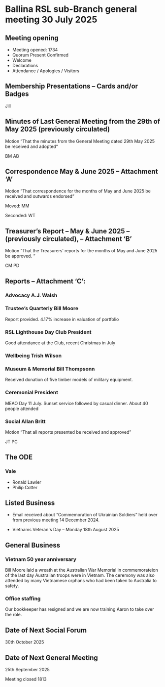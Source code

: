 # Ballina RSL sub-Branch general meeting 30 July 2025	

## Meeting opening

- Meeting opened: 1734
- Quorum Present Confirmed 
- Welcome
- Declarations
- Attendance / Apologies / Visitors 
	
## Membership Presentations – Cards and/or Badges

Jill

## Minutes of Last General Meeting from the 29th of May 2025 (previously circulated)



Motion “That the minutes from the General Meeting dated 29th May 2025 be received and adopted“ 

BM
AB

## Correspondence May & June 2025 – Attachment ‘A’

Motion “That correspondence for the months of May and June 2025 be received and outwards endorsed” 

Moved: MM

Seconded: WT

## Treasurer’s Report – May & June 2025 – (previously circulated), – Attachment ‘B’ 

Motion “That the Treasurers’ reports for the months of May and June 2025 be approved. “ 

CM
PD

## Reports – Attachment ‘C’: 

### Advocacy A.J. Walsh 

### Trustee’s Quarterly Bill Moore

Report provided. 4.17% increase in valuation of portfolio

### RSL Lighthouse Day Club President

Good attendance at the Club, recent Christmas in July

### Wellbeing Trish Wilson 

### Museum & Memorial Bill Thompsonn

Received donation of five timber models of military equipment.

### Ceremonial President

MEAO Day 11 July. Sunset service followed by casual dinner. About 40 people attended

### Social Allan Britt

Motion “That all reports presented be received and approved”

JT
PC

## The ODE 

### Vale

- Ronald Lawler
- Philip Cotter

## Listed Business 

- Email received about “Commemoration of Ukrainian Soldiers” held over from previous meeting 14 December 2024.

- Vietnams Veteran's Day – Monday 18th August 2025 

## General Business

### Vietnam 50 year anniversary

Bill Moore laid a wreath at the Australian War Memorial in commemorateion of the last day Australian troops were in Vietnam. The ceremony was also attended by many Vietnamese orphans who had been taken to Australia to safety.

### Office staffing

Our bookkeeper has resigned and we are now training Aaron to take over the role.

## Date of Next Social Forum  

30th October 2025

## Date of Next General Meeting 

25th September 2025

Meeting closed 1813
